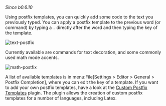 _Since b0.6.10_

Using postfix templates, you can quickly add some code to the text you previously typed.
You can apply a postfix template to the previous word (or command) by typing a `.` directly after the word and then typing the key of the template.

![text-postfix](https://raw.githubusercontent.com/wiki/Hannah-Sten/TeXiFy-IDEA/Writing/figures/text-postfix.gif)

Currently available are commands for text decoration, and some commonly used math mode accents.

![math-postfix](https://raw.githubusercontent.com/wiki/Hannah-Sten/TeXiFy-IDEA/Writing/figures/math-postfix.gif)

A list of available templates is in menu:File[Settings > Editor > General > Postfix Completion], where you can edit the key of a template. If you want to add your own postfix templates, have a look at the [Custom Postfix Templates](https://plugins.jetbrains.com/plugin/9862-custom-postfix-templates) plugin. The plugin allows the creation of custom postfix templates for a number of languages, including Latex.
